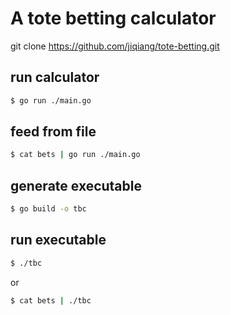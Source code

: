 # A tote betting calculator

git clone https://github.com/jiqiang/tote-betting.git

## run calculator

```sh
$ go run ./main.go
```

## feed from file

```sh
$ cat bets | go run ./main.go
```

## generate executable

```sh
$ go build -o tbc
```

## run executable

```sh
$ ./tbc
```
or
```sh
$ cat bets | ./tbc
```
